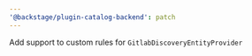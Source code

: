 ```yaml
---
'@backstage/plugin-catalog-backend': patch
---
```


Add support to custom rules for `GitlabDiscoveryEntityProvider`
